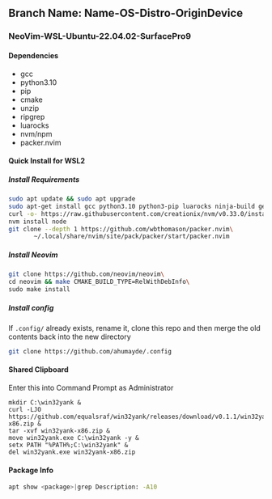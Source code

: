 ## Branch Name: **Name-OS-Distro-OriginDevice**

### NeoVim-WSL-Ubuntu-22.04.02-SurfacePro9
#### Dependencies
- gcc
- python3.10
- pip
- cmake
- unzip
- ripgrep
- luarocks
- nvm/npm
- packer.nvim
#### Quick Install for WSL2
##### Install Requirements
```bash 
sudo apt update && sudo apt upgrade
sudo apt-get install gcc python3.10 python3-pip luarocks ninja-build gettext cmake unzip curl ripgrep
curl -o- https://raw.githubusercontent.com/creationix/nvm/v0.33.0/install.sh | bash
nvm install node
git clone --depth 1 https://github.com/wbthomason/packer.nvim\
       ~/.local/share/nvim/site/pack/packer/start/packer.nvim
```
##### Install Neovim
```bash
git clone https://github.com/neovim/neovim\
cd neovim && make CMAKE_BUILD_TYPE=RelWithDebInfo\
sudo make install
```
##### Install config
If `.config/` already exists, rename it, clone this repo and then merge the old contents back into the new directory
```bash
git clone https://github.com/ahumayde/.config
```
#### Shared Clipboard
Enter this into Command Prompt as Administrator
```batch
mkdir C:\win32yank & 
curl -LJO https://github.com/equalsraf/win32yank/releases/download/v0.1.1/win32yank-x86.zip &
tar -xvf win32yank-x86.zip &
move win32yank.exe C:\win32yank -y &
setx PATH "%PATH%;C:\win32yank" &
del win32yank.exe win32yank-x86.zip
```
#### Package Info
```bash
apt show <package>|grep Description: -A10
```
